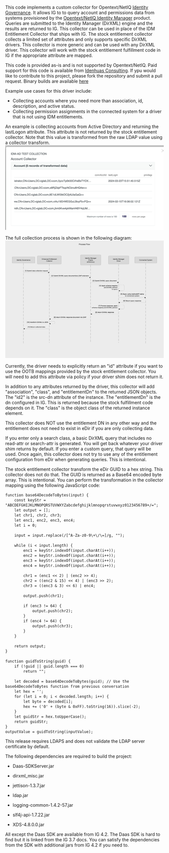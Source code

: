 This code implements a custom collector for Opentext/NetIQ [Identity Governance](https://www.opentext.com/products/identity-governance-and-administration). 
It allows IG to to query account and permissions data from systems provisioned by the [Opentext/NetIQ Identity Manager](https://www.opentext.com/products/netiq-identity-manager) product.
Queries are submitted to the Identity Manager (DirXML) engine and the results are returned to IG. This collector can be used in place of the IDM Entitlement Collector that ships with IG.
The stock entitlement collector collects a limited set of attributes and only supports specific DirXML drivers. This collector is more generic and can be used with any DirXML driver.
This collector will work with the stock entitlement fulfillment code in IG if the appropriate attribute are mapped.

This code is provided as-is and is not supported by Opentext/NetIQ. Paid support for this code is available from [Idenhuas Consulting](https://idenhaus.com).
If ypu would like to contribute to this project, please fork the repository and submit a pull request.
Binary builds are available [here](https://software.pointbluetech.com/pb/oss/eec/v1.0/)

Example use cases for this driver include:
* Collecting accounts where you need more than association, id, description, and active status.
* Collecting permission assignments in the connected system for a driver that is not using IDM entitlements.

An example is collecting accounts from Active Directory and returning the lastLogon attribute. This attribute is not returned by the stock entitlement collector. Note that this value is transformed from the raw LDAP value using a collector transform.
![ADLastLogon](AdLastLogon.png)

The full collection process is shown in the following diagram:
![Process Flow](ProcessFlow.png)



Currently, the driver needs to explicitly return an "id" attribute if you want to use the OOTB mappings provided by the stock entitlement collector. You will need to add this attribute via policy if your driver shim does not return it.

In addition to any attributes returned by the driver, this collector will add "association", "class", and "entitlementDn" to the returned JSON objects.
The "id2" is the src-dn attribute of the instance. The "entitlementDn" is the dn configured in IG. This is returned because the stock fulfillment code depends on it.
The "class" is the object class of the returned instance element.

This collector does NOT use the entitlement DN in any other way and the entitlement does not need to exist in eDir if you are only collecting data.

If you enter only a search class, a basic DirXML query that includes no read-attr or search-attr is generated. You will get back whatever your driver shim returns by default.
If you enter a custom query, that query will be used.  Once again, this collector does not try to use any of the entitlement configuration from eDir when generating queries. 
This is intentional.

The stock entitlement collector transform the eDir GUID to a hex string. This collector does not do that. The GUID is returned as a Base64 encoded byte array. This is intentional.
You can perform the transformation in the collector mapping using the following JavaScript code:
```
function base64DecodeToBytes(input) {
	const keyStr = "ABCDEFGHIJKLMNOPQRSTUVWXYZabcdefghijklmnopqrstuvwxyz0123456789+/=";
	let output = [];
	let chr1, chr2, chr3;
	let enc1, enc2, enc3, enc4;
	let i = 0;
	
	input = input.replace(/[^A-Za-z0-9\+\/\=]/g, "");
	
	while (i < input.length) {
		enc1 = keyStr.indexOf(input.charAt(i++));
		enc2 = keyStr.indexOf(input.charAt(i++));
		enc3 = keyStr.indexOf(input.charAt(i++));
		enc4 = keyStr.indexOf(input.charAt(i++));
		
		chr1 = (enc1 << 2) | (enc2 >> 4);
		chr2 = ((enc2 & 15) << 4) | (enc3 >> 2);
		chr3 = ((enc3 & 3) << 6) | enc4;
		
		output.push(chr1);
		
		if (enc3 != 64) {
			output.push(chr2);
		}
		if (enc4 != 64) {
			output.push(chr3);
		}
	}
	
	return output;
}

function guidToString(guid) {
    if (!guid || guid.length === 0)
        return "";

    let decoded = base64DecodeToBytes(guid); // Use the base64DecodeToBytes function from previous conversation
    let hex = '';
    for (let i = 0; i < decoded.length; i++) {
        let byte = decoded[i];
        hex += ('0' + (byte & 0xFF).toString(16)).slice(-2);
    }
    let guidStr = hex.toUpperCase();
    return guidStr;
}
outputValue = guidToString(inputValue);
```



This release requires LDAPS and does not validate the LDAP server certificate by default.

The following dependencies are required to build the project:

* Daas-SDKServer.jar 

* dirxml_misc.jar

* jettison-1.3.7.jar

* ldap.jar

* logging-common-1.4.2-57.jar

* slf4j-api-1.7.22.jar

* XDS-4.8.0.0.jar

All except the Daas SDK are available from IG 4.2.  The Daas SDK is hard to find but it is linked from the IG 3.7 docs. You can satisfy the dependencies from the SDK with additional jars from IG 4.2 if you need to.
